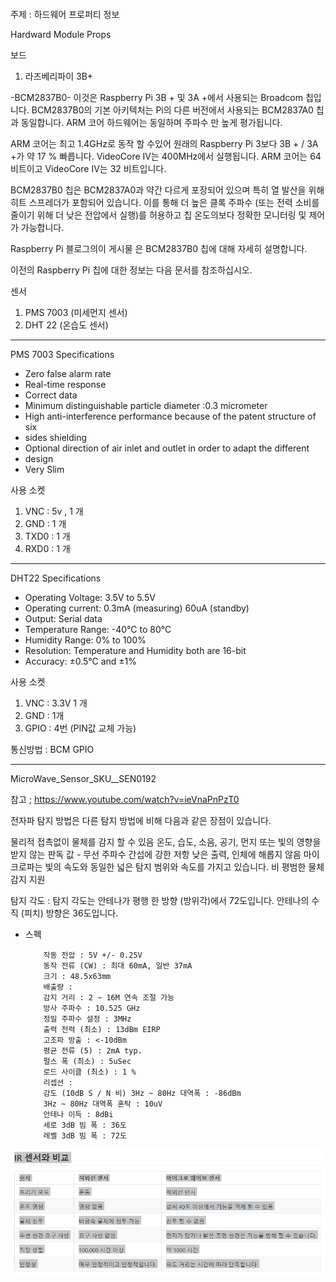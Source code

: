 ```

```

주제 : 하드웨어 프로퍼티 정보

Hardward Module Props

보드

1. 라즈베리파이 3B+

-BCM2837B0-
이것은 Raspberry Pi 3B + 및 3A +에서 사용되는 Broadcom 칩입니다. BCM2837B0의 기본 아키텍처는 Pi의 다른 버전에서 사용되는 BCM2837A0 칩과 동일합니다. ARM 코어 하드웨어는 동일하며 주파수 만 높게 평가됩니다.

ARM 코어는 최고 1.4GHz로 동작 할 수있어 원래의 Raspberry Pi 3보다 3B + / 3A +가 약 17 % 빠릅니다. VideoCore IV는 400MHz에서 실행됩니다. ARM 코어는 64 비트이고 VideoCore IV는 32 비트입니다.

BCM2837B0 칩은 BCM2837A0과 약간 다르게 포장되어 있으며 특히 열 발산을 위해 히트 스프레더가 포함되어 있습니다. 이를 통해 더 높은 클록 주파수 (또는 전력 소비를 줄이기 위해 더 낮은 전압에서 실행)를 허용하고 칩 온도의보다 정확한 모니터링 및 제어가 가능합니다.

Raspberry Pi 블로그의이 게시물 은 BCM2837B0 칩에 대해 자세히 설명합니다.

이전의 Raspberry Pi 칩에 대한 정보는 다음 문서를 참조하십시오.

센서

1. PMS 7003 (미세먼지 센서)
2. DHT 22 (온습도 센서)

---

PMS 7003 Specifications

- Zero false alarm rate
- Real-time response
- Correct data
- Minimum distinguishable particle diameter :0.3 micrometer
- High anti-interference performance because of the patent structure of six
- sides shielding
- Optional direction of air inlet and outlet in order to adapt the different
- design
- Very Slim

사용 소켓

1. VNC : 5v , 1 개
2. GND : 1 개
3. TXD0 : 1 개
4. RXD0 : 1 개

---

DHT22 Specifications

- Operating Voltage: 3.5V to 5.5V
- Operating current: 0.3mA (measuring) 60uA (standby)
- Output: Serial data
- Temperature Range: -40°C to 80°C
- Humidity Range: 0% to 100%
- Resolution: Temperature and Humidity both are 16-bit
- Accuracy: ±0.5°C and ±1%

사용 소켓

1. VNC : 3.3V 1 개
2. GND : 1개
3. GPIO : 4번 (PIN값 교체 가능)

통신방법 : BCM GPIO

---

MicroWave_Sensor_SKU\_\_SEN0192

참고 ; https://www.youtube.com/watch?v=ieVnaPnPzT0

전자파 탐지 방법은 다른 탐지 방법에 비해 다음과 같은 장점이 있습니다.

물리적 접촉없이 물체를 감지 할 수 있음
온도, 습도, 소음, 공기, 먼지 또는 빛의 영향을받지 않는 판독 값 -
무선 주파수 간섭에 강한 저항
낮은 출력, 인체에 해롭지 않음
마이크로파는 빛의 속도와 동일한 넓은 탐지 범위와 속도를 가지고 있습니다.
비 평범한 물체 감지 지원

탐지 각도 : 탐지 각도는 안테나가 평행 한 방향 (방위각)에서 72도입니다. 안테나의 수직 (피치) 방향은 36도입니다.

- 스펙
  ```
      작동 전압 : 5V +/- 0.25V
      동작 전류 (CW) : 최대 60mA, 일반 37mA
      크기 : 48.5x63mm
      배출량 :
      감지 거리 : 2 ~ 16M 연속 조절 가능
      방사 주파수 : 10.525 GHz
      정밀 주파수 설정 : 3MHz
      출력 전력 (최소) : 13dBm EIRP
      고조파 방출 : <-10dBm
      평균 전류 (5) : 2mA typ.
      펄스 폭 (최소) : 5uSec
      로드 사이클 (최소) : 1 %
      리셉션 :
      감도 (10dB S / N 비) 3Hz ~ 80Hz 대역폭 : -86dBm
      3Hz ~ 80Hz 대역폭 혼탁 : 10uV
      안테나 이득 : 8dBi
      세로 3dB 빔 폭 : 36도
      레벨 3dB 빔 폭 : 72도
  ```

![sen0192](img/sen0192_IR_comparison.PNG)
